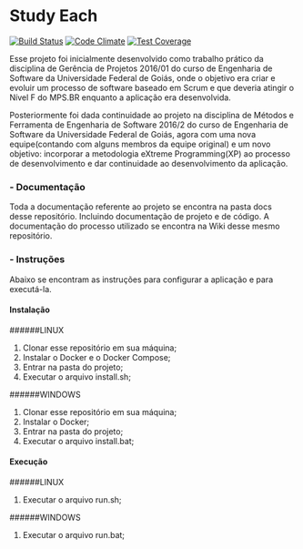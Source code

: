 # Study Each

[![Build Status](https://travis-ci.org/TiagoDamascena/StudyEach.svg?branch=develop)](https://travis-ci.org/TiagoDamascena/StudyEach)
[![Code Climate](https://codeclimate.com/github/TiagoDamascena/StudyEach/badges/gpa.svg)](https://codeclimate.com/github/TiagoDamascena/StudyEach)
[![Test Coverage](https://codeclimate.com/github/TiagoDamascena/StudyEach/badges/coverage.svg)](https://codeclimate.com/github/TiagoDamascena/StudyEach/coverage)

Esse projeto foi inicialmente desenvolvido como trabalho 
prático da disciplina de Gerência de Projetos 2016/01 do 
curso de Engenharia de Software da Universidade Federal 
de Goiás, onde o objetivo era criar e evoluir um processo
de software baseado em Scrum e que deveria atingir o Nível 
F do MPS.BR enquanto a aplicação era desenvolvida.

Posteriormente foi dada continuidade ao projeto na disciplina 
de Métodos e Ferramenta de Engenharia de Software 2016/2 
do curso de Engenharia de Software da Universidade Federal 
de Goiás, agora com uma nova equipe(contando com alguns 
membros da equipe original) e um novo objetivo: incorporar 
a metodologia eXtreme Programming(XP) ao processo de 
desenvolvimento e dar continuidade ao desenvolvimento da 
aplicação.

### - Documentação
Toda a documentação referente ao projeto se encontra na 
pasta docs desse repositório. Incluindo documentação de
projeto e de código. A documentação do processo utilizado 
se encontra na Wiki desse mesmo repositório.

### - Instruções
Abaixo se encontram as instruções para configurar a aplicação 
e para executá-la.

#### Instalação
######LINUX
1. Clonar esse repositório em sua máquina;
2. Instalar o Docker e o Docker Compose;
3. Entrar na pasta do projeto;
4. Executar o arquivo install.sh;

######WINDOWS
1. Clonar esse repositório em sua máquina;
2. Instalar o Docker;
3. Entrar na pasta do projeto;
4. Executar o arquivo install.bat;

#### Execução
######LINUX
1. Executar o arquivo run.sh;

######WINDOWS
1. Executar o arquivo run.bat;
